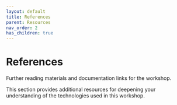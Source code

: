 ```yaml
---
layout: default
title: References
parent: Resources
nav_order: 2
has_children: true
---
```


# References

Further reading materials and documentation links for the workshop.

This section provides additional resources for deepening your understanding of the technologies used in this workshop.